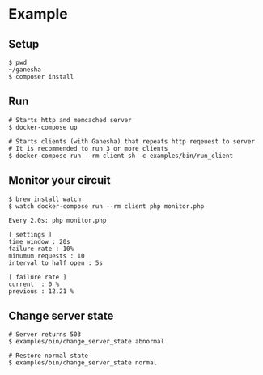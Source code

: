 # Example

## Setup

```
$ pwd
~/ganesha
$ composer install
```

## Run

```
# Starts http and memcached server
$ docker-compose up
```

```
# Starts clients (with Ganesha) that repeats http reqeuest to server
# It is recommended to run 3 or more clients
$ docker-compose run --rm client sh -c examples/bin/run_client
```

## Monitor your circuit

```
$ brew install watch
$ watch docker-compose run --rm client php monitor.php

Every 2.0s: php monitor.php

[ settings ]
time window : 20s
failure rate : 10%
minumum requests : 10
interval to half open : 5s

[ failure rate ]
current  : 0 %
previous : 12.21 %

```

## Change server state

```
# Server returns 503
$ examples/bin/change_server_state abnormal

# Restore normal state
$ examples/bin/change_server_state normal
```
